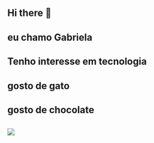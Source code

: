 ## Hi there 👋
## eu chamo Gabriela
## Tenho interesse em tecnologia
## gosto de gato
## gosto de chocolate
##
![](https://media.tenor.com/w6tqFJIi1uwAAAAj/my-melody.gif)
